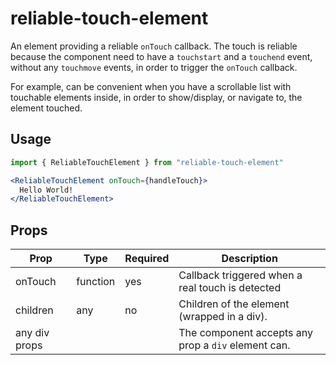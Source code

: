 # reliable-touch-element

An element providing a reliable `onTouch` callback.
The touch is reliable because the component need to have a `touchstart` and a `touchend` event, without any `touchmove` events, in order to trigger the `onTouch` callback.

For example, can be convenient when you have a scrollable list with touchable elements inside, in order to show/display, or navigate to, the element touched.

## Usage

```jsx
import { ReliableTouchElement } from "reliable-touch-element"

<ReliableTouchElement onTouch={handleTouch}>
  Hello World!
</ReliableTouchElement>
```

## Props

| Prop          | Type     | Required | Description                                         |
| ------------- | -------- | -------- | --------------------------------------------------- |
| onTouch       | function | yes      | Callback triggered when a real touch is detected    |
| children      | any      | no       | Children of the element (wrapped in a div).         |
| any div props |          |          | The component accepts any prop a `div` element can. |
